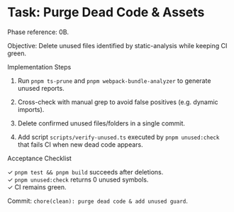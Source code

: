 # Task: Purge Dead Code & Assets

Phase reference: 0B.

Objective: Delete unused files identified by static-analysis while keeping CI green.

Implementation Steps

1. Run `pnpm ts-prune` and `pnpm webpack-bundle-analyzer` to generate unused reports.

2. Cross-check with manual grep to avoid false positives (e.g. dynamic imports).

3. Delete confirmed unused files/folders in a single commit.

4. Add script `scripts/verify-unused.ts` executed by `pnpm unused:check` that fails CI when new dead code appears.

Acceptance Checklist

✓ `pnpm test && pnpm build` succeeds after deletions.  
✓ `pnpm unused:check` returns 0 unused symbols.  
✓ CI remains green.

Commit: `chore(clean): purge dead code & add unused guard`.
